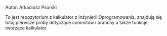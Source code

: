 Autor: Arkadiusz Psurski

To jest repozytorium z kalkulator z Inżynierii Oprogramowania,
znajdują się tutaj pierwsze próby dotyczące commitów i branchy a także
funkcje tworzące kalkulator.

